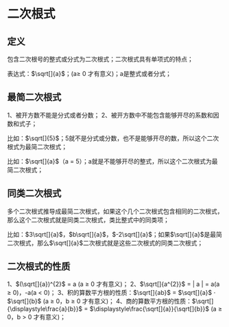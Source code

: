 # 二次根式

## 定义
包含二次根号的整式或分式为二次根式；二次根式具有单项式的特点；

表达式：$\sqrt[]{a}$；(a$\geqslant$ 0 才有意义)；a是整式或者分式；

## 最简二次根式
1、被开方数不能是分式或者分数；
2、被开方数中不能包含能够开尽的系数和因数和式子；

比如：$\sqrt[]{5}$；5就不是分式或分数，也不是能够开尽的数，所以这个二次根式为最简二次根式；

比如：$\sqrt[]{a}$（a = 5）；a就是不能够开尽的整式，所以这个二次根式为最简二次根式；

## 同类二次根式
多个二次根式推导成最简二次根式，如果这个几个二次根式包含相同的二次根式，那么这个二次根式就是同类二次根式，类比整式中的同类项；

比如：$3\sqrt[]{a}$，$b\sqrt[]{a}$，$-2\sqrt[]{a}$；如果$\sqrt[]{a}$是最简二次根式，那么$\sqrt[]{a}$二次根式就是这些二次根式的同类二次根式；

## 二次根式的性质
1、$(\sqrt[]{a})^{2}$ = a (a $\geqslant$ 0 才有意义)；
2、$\sqrt[]{a^{2}}$ = | a | = a(a $\geqslant$ 0)，-a(a < 0)；
3、积的算数平方根的性质：$\sqrt[]{ab}$ = $\sqrt[]{a}$ $\cdot$ $\sqrt[]{b}$ (a $\geqslant$ 0，b $\geqslant$ 0 才有意义)；
4、商的算数平方根的性质：$\sqrt[]{\displaystyle\frac{a}{b}}$ = $\displaystyle\frac{\sqrt[]{a}}{\sqrt[]{b}}$ (a $\geqslant$ 0，b > 0 才有意义)；
